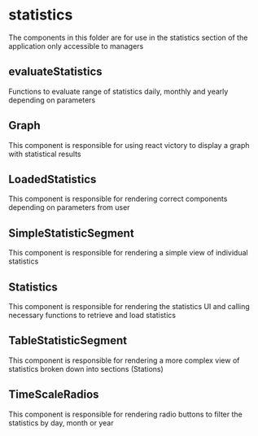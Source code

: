 # statistics
The components in this folder are for use in the statistics section of the application only accessible to managers

## evaluateStatistics
Functions to evaluate range of statistics daily, monthly and yearly depending on parameters

## Graph
This component is responsible for using react victory to display a graph with statistical results

## LoadedStatistics
This component is responsible for rendering correct components depending on parameters from user 

## SimpleStatisticSegment
This component is responsible for rendering a simple view of individual statistics

## Statistics
This component is responsible for rendering the statistics UI and calling necessary functions to retrieve and load statistics

## TableStatisticSegment
This component is responsible for rendering a more complex view of statistics broken down into sections (Stations)

## TimeScaleRadios
This component is responsible for rendering radio buttons to filter the statistics by day, month or year
